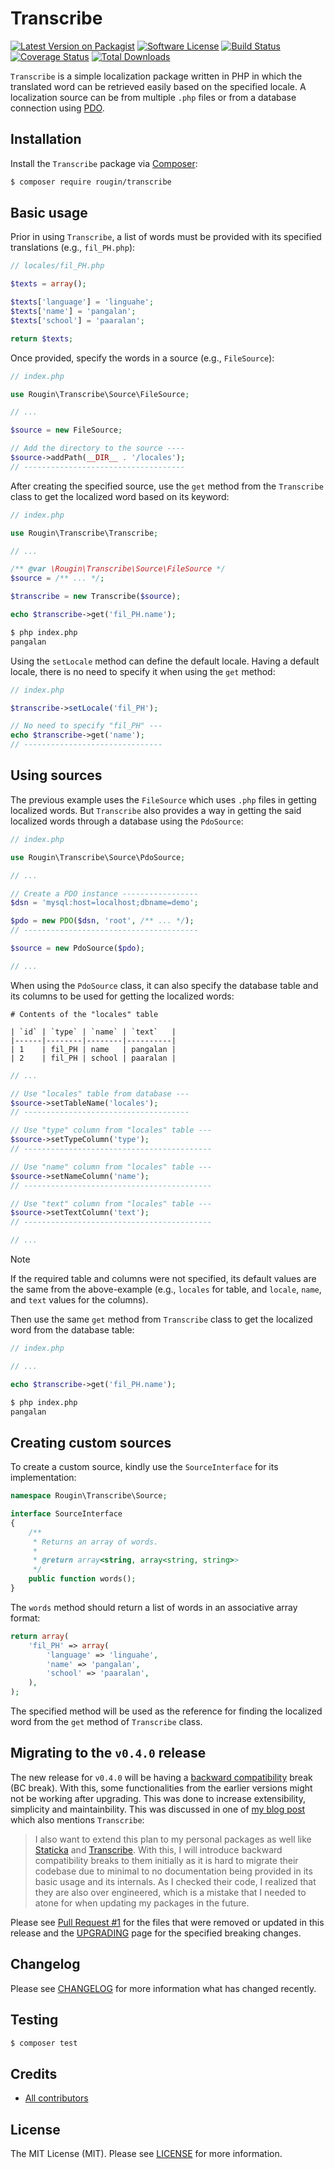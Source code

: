 # Transcribe

[![Latest Version on Packagist][ico-version]][link-packagist]
[![Software License][ico-license]][link-license]
[![Build Status][ico-build]][link-build]
[![Coverage Status][ico-coverage]][link-coverage]
[![Total Downloads][ico-downloads]][link-downloads]

`Transcribe` is a simple localization package written in PHP in which the translated word can be retrieved easily based on the specified locale. A localization source can be from multiple `.php` files or from a database connection using [PDO](https://www.php.net/manual/en/intro.pdo.php).

## Installation

Install the `Transcribe` package via [Composer](https://getcomposer.org/):

``` bash
$ composer require rougin/transcribe
```

## Basic usage

Prior in using `Transcribe`, a list of words must be provided with its specified translations (e.g., `fil_PH.php`):

``` php
// locales/fil_PH.php

$texts = array();

$texts['language'] = 'linguahe';
$texts['name'] = 'pangalan';
$texts['school'] = 'paaralan';

return $texts;
```

Once provided, specify the words in a source (e.g., `FileSource`):

``` php
// index.php

use Rougin\Transcribe\Source\FileSource;

// ...

$source = new FileSource;

// Add the directory to the source ----
$source->addPath(__DIR__ . '/locales');
// ------------------------------------
```

After creating the specified source, use the `get` method from the `Transcribe` class to get the localized word based on its keyword:

``` php
// index.php

use Rougin\Transcribe\Transcribe;

// ...

/** @var \Rougin\Transcribe\Source\FileSource */
$source = /** ... */;

$transcribe = new Transcribe($source);

echo $transcribe->get('fil_PH.name');
```

``` bash
$ php index.php
pangalan
```

Using the `setLocale` method can define the default locale. Having a default locale, there is no need to specify it when using the `get` method:

``` php
// index.php

$transcribe->setLocale('fil_PH');

// No need to specify "fil_PH" ---
echo $transcribe->get('name');
// -------------------------------
```

## Using sources

The previous example uses the `FileSource` which uses `.php` files in getting localized words. But `Transcribe` also provides a way in getting the said localized words through a database using the `PdoSource`:

``` php
// index.php

use Rougin\Transcribe\Source\PdoSource;

// ...

// Create a PDO instance -----------------
$dsn = 'mysql:host=localhost;dbname=demo';

$pdo = new PDO($dsn, 'root', /** ... */);
// ---------------------------------------

$source = new PdoSource($pdo);

// ...
```

When using the `PdoSource` class, it can also specify the database table and its columns to be used for getting the localized words:

```
# Contents of the "locales" table

| `id` | `type` | `name` | `text`   |
|------|--------|--------|----------|
| 1    | fil_PH | name   | pangalan |
| 2    | fil_PH | school | paaralan |
```

``` php
// ...

// Use "locales" table from database ---
$source->setTableName('locales');
// -------------------------------------

// Use "type" column from "locales" table ---
$source->setTypeColumn('type');
// ------------------------------------------

// Use "name" column from "locales" table ---
$source->setNameColumn('name');
// ------------------------------------------

// Use "text" column from "locales" table ---
$source->setTextColumn('text');
// ------------------------------------------

// ...
```

> [!NOTE]
> If the required table and columns were not specified, its default values are the same from the above-example (e.g., `locales` for table, and `locale`, `name`, and `text` values for the columns).

Then use the same `get` method from `Transcribe` class to get the localized word from the database table:

``` php
// index.php

// ...

echo $transcribe->get('fil_PH.name');
```

``` bash
$ php index.php
pangalan
```

## Creating custom sources

To create a custom source, kindly use the `SourceInterface` for its implementation:

``` php
namespace Rougin\Transcribe\Source;

interface SourceInterface
{
    /**
     * Returns an array of words.
     *
     * @return array<string, array<string, string>>
     */
    public function words();
}
```

The `words` method should return a list of words in an associative array format:

``` php
return array(
    'fil_PH' => array(
        'language' => 'linguahe',
        'name' => 'pangalan',
        'school' => 'paaralan',
    ),
);
```

The specified method will be used as the reference for finding the localized word from the `get` method of `Transcribe` class.

## Migrating to the `v0.4.0` release

The new release for `v0.4.0` will be having a [backward compatibility](https://en.wikipedia.org/wiki/Backward_compatibility) break (BC break). With this, some functionalities from the earlier versions might not be working after upgrading. This was done to increase extensibility, simplicity and maintainbility. This was discussed in one of [my blog post](https://roug.in/hello-world-again/) which also mentions `Transcribe`:

> I also want to extend this plan to my personal packages as well like [Staticka](https://github.com/staticka/staticka) and [Transcribe](https://github.com/rougin/transcribe). With this, I will introduce backward compatibility breaks to them initially as it is hard to migrate their codebase due to minimal to no documentation being provided in its basic usage and its internals. As I checked their code, I realized that they are also over engineered, which is a mistake that I needed to atone for when updating my packages in the future.

Please see [Pull Request #1](https://github.com/rougin/transcribe/pull/1) for the files that were removed or updated in this release and the [UPGRADING][link-upgrading] page for the specified breaking changes.

## Changelog

Please see [CHANGELOG][link-changelog] for more information what has changed recently.

## Testing

``` bash
$ composer test
```

## Credits

- [All contributors][link-contributors]

## License

The MIT License (MIT). Please see [LICENSE][link-license] for more information.

[ico-build]: https://img.shields.io/github/actions/workflow/status/rougin/transcribe/build.yml?style=flat-square
[ico-coverage]: https://img.shields.io/codecov/c/github/rougin/transcribe?style=flat-square
[ico-downloads]: https://img.shields.io/packagist/dt/rougin/transcribe.svg?style=flat-square
[ico-license]: https://img.shields.io/badge/license-MIT-brightgreen.svg?style=flat-square
[ico-version]: https://img.shields.io/packagist/v/rougin/transcribe.svg?style=flat-square

[link-build]: https://github.com/rougin/transcribe/actions
[link-changelog]: https://github.com/rougin/transcribe/blob/master/CHANGELOG.md
[link-contributors]: https://github.com/rougin/transcribe/contributors
[link-coverage]: https://app.codecov.io/gh/rougin/transcribe
[link-downloads]: https://packagist.org/packages/rougin/transcribe
[link-license]: https://github.com/rougin/transcribe/blob/master/LICENSE.md
[link-packagist]: https://packagist.org/packages/rougin/transcribe
[link-upgrading]: https://github.com/rougin/transcribe/blob/master/UPGRADING.md
